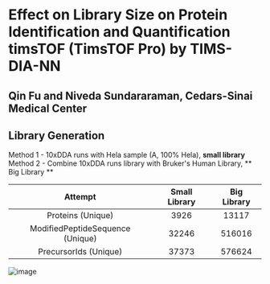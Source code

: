 # Effect on Library Size on Protein Identification and Quantification timsTOF (TimsTOF Pro) by TIMS-DIA-NN
  ## Qin Fu and Niveda Sundararaman, Cedars-Sinai Medical Center

## Library Generation 

Method 1 - 10xDDA runs with Hela sample (A, 100% Hela), **small library**
Method 2 - Combine 10xDDA runs library with Bruker's Human Library, ** Big Library ** 


| Attempt | Small Library    | Big Library    |
| :---:   | :---: | :---: |
| Proteins (Unique) | 3926   | 13117   |
| ModifiedPeptideSequence (Unique) | 32246   | 516016   |
| PrecursorIds (Unique) | 37373   | 576624   |

![image](https://user-images.githubusercontent.com/32958585/199654898-411313f7-7889-4fde-8b27-4487402abcd0.png)
